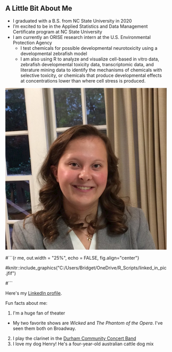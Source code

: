 ## A Little Bit About Me

+ I graduated with a B.S. from NC State University in 2020
+ I’m excited to be in the Applied Statistics and Data Management Certificate program at NC State University
+ I am currently an ORISE research intern at the U.S. Environmental Protection Agency
  + I test chemicals for possible developmental neurotoxicity using a developmental zebrafish model
  + I am also using R to analyze and visualize cell-based in vitro data, zebrafish developmental toxicity data, transcriptomic data, and literature mining data to identify the mechanisms of chemicals with selective toxicity, or chemicals that produce developmental effects at concentrations lower than where cell stress is produced.



![me](linked_in_pic.jfif)
  
#```{r me, out.width = "25%", echo = FALSE, fig.align="center"}

#knitr::include_graphics("C:/Users/Bridget/OneDrive/R_Scripts/linked_in_pic.jfif")

#```

Here's my [LinkedIn profile](www.linkedin.com/in/bridget-knapp-14582a195).

Fun facts about me:

1. I'm a huge fan of theater
  + My two favorite shows are *Wicked* and *The Phantom of the Opera*. I've seen them both on Broadway.
2. I play the clarinet in the [Durham Community Concert Band](http://www.durhamband.org/)
3. I love my dog Henry! He's a four-year-old australian cattle dog mix


